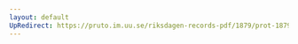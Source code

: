 ```yaml
---
layout: default
UpRedirect: https://pruto.im.uu.se/riksdagen-records-pdf/1879/prot-1879--ak--016.pdf
---
```

